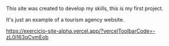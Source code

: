 This site was created to develop my skills, this is my first project.

It's just an example of a tourism agency website.

https://exercicio-site-alpha.vercel.app/?vercelToolbarCode=-zL0i163qCvmEob
